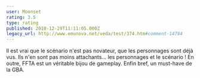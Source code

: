 ```yaml
---
user: Moonset
rating: 3.5
type: rating
published: 2010-12-29T11:11:05.000Z
legacy_url: http://www.emunova.net/veda/test/374.htm#comment-14784
---
```

Il est vrai que le scénario n'est pas novateur, que les personnages sont déjà vus. Ils n'en sont pas moins attachants... les personnages et le scénario ! En outre, FFTA est un véritable bijou de gameplay. Enfin bref, un must-have de la GBA.